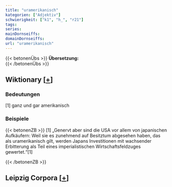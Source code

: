 ```yaml
---
title: "uramerikanisch"
kategorien: ["Adjektiv"]
schwierigkeit: ["k1", "h_", "r21"]
tags:
series:
mainDornseiffs:
domainDornseiffs:
url: "uramerikanisch"
---
```


{{< betonenÜbs >}}
**Übersetzung:**  
{{< /betonenÜbs >}}

## Wiktionary [[+](https://de.wiktionary.org/wiki/uramerikanisch)]

### Bedeutungen
[1] ganz und gar amerikanisch  

### Beispiele
{{< betonenZB >}}
[1] „Genervt aber sind die USA vor allem von japanischen Aufkäufern: Weil sie es zunehmend auf Besitztum abgesehen haben, das als uramerikanisch gilt, werden Japans Investitionen mit wachsender Erbitterung als Teil eines imperialistischen Wirtschaftsfeldzuges gewertet.“[1]  

{{< /betonenZB >}}

## Leipzig Corpora [[+](https://corpora.uni-leipzig.de/en/res?word=uramerikanisch&corpusId=deu_newscrawl-public_2018)]

